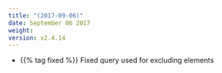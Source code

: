 ```yaml
---
title: "(2017-09-06)"
date: September 06 2017
weight:
version: v2.4.14
---
```

- {{% tag fixed %}} Fixed query used for excluding elements
